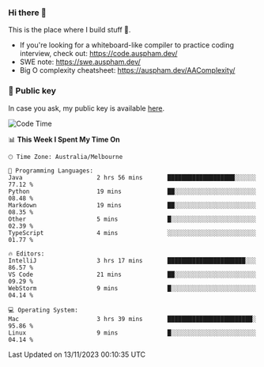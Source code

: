### Hi there 👋

This is the place where I build stuff 👀. 

- If you're looking for a whiteboard-like compiler to practice coding interview, check out: https://code.auspham.dev/
- SWE note: https://swe.auspham.dev/
- Big O complexity cheatsheet: https://auspham.dev/AAComplexity/

### 🔑 Public key

In case you ask, my public key is available [here](https://public.auspham.dev/).

<!--START_SECTION:waka-->
![Code Time](http://img.shields.io/badge/Code%20Time-1%2C118%20hrs%2055%20mins-blue)

📊 **This Week I Spent My Time On** 

```text
🕑︎ Time Zone: Australia/Melbourne

💬 Programming Languages: 
Java                     2 hrs 56 mins       ███████████████████░░░░░░   77.12 % 
Python                   19 mins             ██░░░░░░░░░░░░░░░░░░░░░░░   08.48 % 
Markdown                 19 mins             ██░░░░░░░░░░░░░░░░░░░░░░░   08.35 % 
Other                    5 mins              █░░░░░░░░░░░░░░░░░░░░░░░░   02.39 % 
TypeScript               4 mins              ░░░░░░░░░░░░░░░░░░░░░░░░░   01.77 % 

🔥 Editors: 
IntelliJ                 3 hrs 17 mins       ██████████████████████░░░   86.57 % 
VS Code                  21 mins             ██░░░░░░░░░░░░░░░░░░░░░░░   09.29 % 
WebStorm                 9 mins              █░░░░░░░░░░░░░░░░░░░░░░░░   04.14 % 

💻 Operating System: 
Mac                      3 hrs 39 mins       ████████████████████████░   95.86 % 
Linux                    9 mins              █░░░░░░░░░░░░░░░░░░░░░░░░   04.14 % 
```


 Last Updated on 13/11/2023 00:10:35 UTC
<!--END_SECTION:waka-->

<!--
**rockmanvnx6/rockmanvnx6** is a ✨ _special_ ✨ repository because its `README.md` (this file) appears on your GitHub profile.

Here are some ideas to get you started:

- 🔭 I’m currently working on ...
- 🌱 I’m currently learning ...
- 👯 I’m looking to collaborate on ...
- 🤔 I’m looking for help with ...
- 💬 Ask me about ...
- 📫 How to reach me: ...
- 😄 Pronouns: ...
- ⚡ Fun fact: ...
-->
